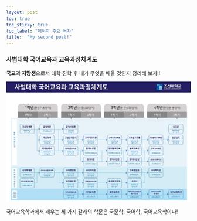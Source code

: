 ```yaml
---
layout: post
toc: true
toc_sticky: true
toc_label: "페이지 주요 목차"
title:  "My second post!"
---
```


### 사범대학 국어교육과 교육과정체계도

**국교과 지망생**으로서 대학 진학 후 내가 무엇을 배울 것인지 정리해 보자!!

![literature](/assets/images/literature.png)

국어교육학과에서 배우는 세 가지 갈래의 학문은 국문학, 국어학, 국어교육학이다!
